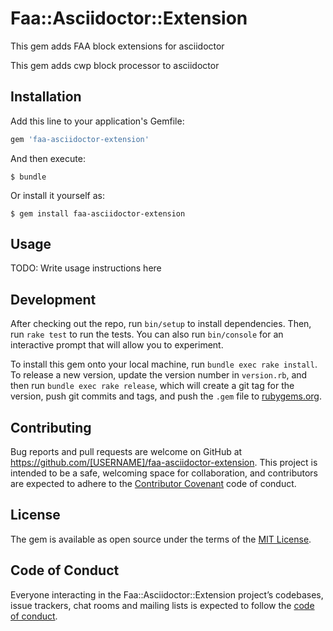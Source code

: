 # Faa::Asciidoctor::Extension

This gem adds FAA block extensions for asciidoctor

This gem adds cwp block processor to asciidoctor

## Installation

Add this line to your application's Gemfile:

```ruby
gem 'faa-asciidoctor-extension'
```

And then execute:

    $ bundle

Or install it yourself as:

    $ gem install faa-asciidoctor-extension

## Usage

TODO: Write usage instructions here

## Development

After checking out the repo, run `bin/setup` to install dependencies. Then, run `rake test` to run the tests. You can also run `bin/console` for an interactive prompt that will allow you to experiment.

To install this gem onto your local machine, run `bundle exec rake install`. To release a new version, update the version number in `version.rb`, and then run `bundle exec rake release`, which will create a git tag for the version, push git commits and tags, and push the `.gem` file to [rubygems.org](https://rubygems.org).

## Contributing

Bug reports and pull requests are welcome on GitHub at https://github.com/[USERNAME]/faa-asciidoctor-extension. This project is intended to be a safe, welcoming space for collaboration, and contributors are expected to adhere to the [Contributor Covenant](http://contributor-covenant.org) code of conduct.

## License

The gem is available as open source under the terms of the [MIT License](https://opensource.org/licenses/MIT).

## Code of Conduct

Everyone interacting in the Faa::Asciidoctor::Extension project’s codebases, issue trackers, chat rooms and mailing lists is expected to follow the [code of conduct](https://github.com/[USERNAME]/faa-asciidoctor-extension/blob/master/CODE_OF_CONDUCT.md).

